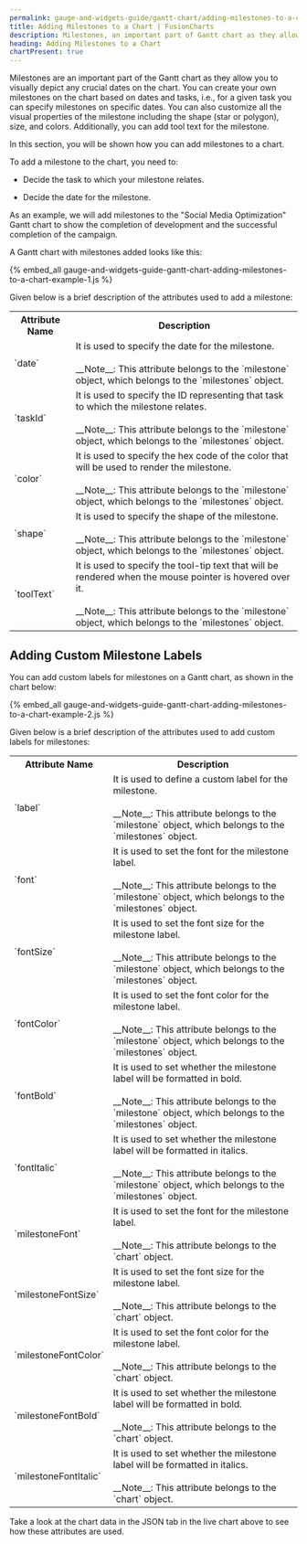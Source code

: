 ```yaml
---
permalink: gauge-and-widgets-guide/gantt-chart/adding-milestones-to-a-chart.html
title: Adding Milestones to a Chart | FusionCharts
description: Milestones, an important part of Gantt chart as they allow you to visually depict any crucial dates. Create your milestones on chart based on dates and tasks
heading: Adding Milestones to a Chart
chartPresent: true
---
```


Milestones are an important part of the Gantt chart as they allow you to visually depict any crucial dates on the chart. You can create your own milestones on the chart based on dates and tasks, i.e., for a given task you can specify milestones on specific dates. You can also customize all the visual properties of the milestone including the shape (star or polygon), size, and colors. Additionally, you can add tool text for the milestone.

In this section, you will be shown how you can add milestones to a chart.

To add a milestone to the chart, you need to:

* Decide the task to which your milestone relates.

* Decide the date for the milestone.

As an example, we will add milestones to the "Social Media Optimization" Gantt chart to show the completion of development and the successful completion of the campaign.

A Gantt chart with milestones added looks like this:

{% embed_all gauge-and-widgets-guide-gantt-chart-adding-milestones-to-a-chart-example-1.js %}

Given below is a brief description of the attributes used to add a milestone:

<table>
  <tr>
    <th>Attribute Name</th>
    <th>Description</th>
  </tr>
  <tr>
    <td>`date`</td>
    <td>It is used to specify the date for the milestone. <br> <br> __Note__: This attribute belongs to the `milestone` object, which belongs to the `milestones` object.</td>
  </tr>
  <tr>
    <td>`taskId`</td>
    <td>It is used to specify the ID representing that task to which the milestone relates.<br> <br> __Note__: This attribute belongs to the `milestone` object, which belongs to the `milestones` object.</td>
  </tr>
  <tr>
    <td>`color`</td>
    <td>It is used to specify the hex code of the color that will be used to render the milestone.<br> <br> __Note__: This attribute belongs to the `milestone` object, which belongs to the `milestones` object.</td>
  </tr>
  <tr>
    <td>`shape`</td>
    <td>It is used to specify the shape of the milestone.<br> <br> __Note__: This attribute belongs to the `milestone` object, which belongs to the `milestones` object.</td>
  </tr>
  <tr>
    <td>`toolText`</td>
    <td>It is used to specify the tool-tip text that will be rendered when the mouse pointer is hovered over it.<br> <br> __Note__: This attribute belongs to the `milestone` object, which belongs to the `milestones` object.</td>
  </tr>
  </table>

## Adding Custom Milestone Labels

  You can add custom labels for milestones on a Gantt chart, as shown in the chart below:

{% embed_all gauge-and-widgets-guide-gantt-chart-adding-milestones-to-a-chart-example-2.js %}

  Given below is a brief description of the attributes used to add custom labels for milestones:

  <table>
  <tr>
    <th>Attribute Name</th>
    <th>Description</th>
  </tr>
  <tr> 
    <td> `label` </td>
    <td> It is used to define a custom label for the milestone. <br> <br> __Note__: This attribute belongs to the `milestone` object, which belongs to the `milestones` object.</td>
  </tr>
  <tr> 
  <td> `font` </td>
  <td> It is used to set the font for the milestone label. <br> <br> __Note__: This attribute belongs to the `milestone` object, which belongs to the `milestones` object. </td>
  </tr>
  <tr> 
  <td> `fontSize` </td>
  <td> It is used to set the font size for the milestone label. <br> <br> __Note__: This attribute belongs to the `milestone` object, which belongs to the `milestones` object. </td>
  </tr>
  <tr> 
  <td> `fontColor` </td>
  <td> It is used to set the font color for the milestone label. <br> <br> __Note__: This attribute belongs to the `milestone` object, which belongs to the `milestones` object. </td>
  </tr>
  <tr> 
  <td> `fontBold` </td>
  <td> It is used to set whether the milestone label will be formatted in bold. <br> <br> __Note__: This attribute belongs to the `milestone` object, which belongs to the `milestones` object. </td>
  </tr>
  <tr> 
  <td> `fontItalic` </td>
  <td> It is used to set whether the milestone label will be formatted in italics. <br> <br> __Note__: This attribute belongs to the `milestone` object, which belongs to the `milestones` object. </td>
  </tr>
  <tr> 
  <td> `milestoneFont` </td>
  <td> It is used to set the font for the milestone label. <br> <br> __Note__: This attribute belongs to the `chart` object. </td>
  </tr>
  <tr> 
  <td> `milestoneFontSize` </td>
  <td> It is used to set the font size for the milestone label. <br> <br> __Note__: This attribute belongs to the `chart` object. </td>
  </tr>
  <tr> 
  <td> `milestoneFontColor` </td>
  <td> It is used to set the font color for the milestone label. <br> <br> __Note__: This attribute belongs to the `chart` object. </td>
  </tr>
  <tr> 
  <td> `milestoneFontBold` </td>
  <td> It is used to set whether the milestone label will be formatted in bold. <br> <br> __Note__: This attribute belongs to the `chart` object. </td>
  </tr>
  <tr> 
  <td> `milestoneFontItalic` </td>
  <td> It is used to set whether the milestone label will be formatted in italics. <br> <br> __Note__: This attribute belongs to the `chart` object. </td>
  </tr>
</table>

Take a look at the chart data in the JSON tab in the live chart above to see how these attributes are used.
